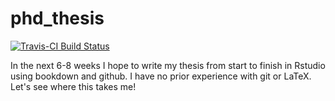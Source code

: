 # phd_thesis
[![Travis-CI Build Status](https://travis-ci.org/eliaseythorsson/phd_thesis.svg?branch=master)](https://travis-ci.org/eliaseythorsson/phd_thesis)

In the next 6-8 weeks I hope to write my thesis from start to finish in Rstudio using bookdown and github. I have no prior experience with git or LaTeX. Let's see where this takes me!